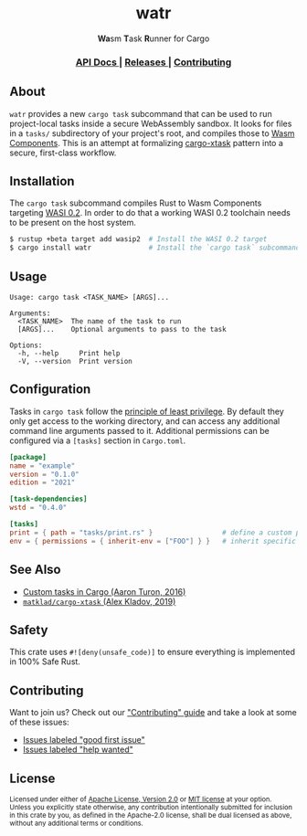 <h1 align="center">watr</h1>
<div align="center">
  <strong>Wa</strong>sm <strong>T</strong>ask <strong>R</strong>unner for Cargo
</div>

<!-- <br />

<div align="center">
  <a href="https://crates.io/crates/cargo-task">
    <img src="https://img.shields.io/crates/v/cargo-task.svg?style=flat-square"
    alt="Crates.io version" />
  </a>
  <a href="https://crates.io/crates/cargo-task">
    <img src="https://img.shields.io/crates/d/cargo-task.svg?style=flat-square"
      alt="Download" />
  </a>
  <a href="https://docs.rs/cargo-task">
    <img src="https://img.shields.io/badge/docs-latest-blue.svg?style=flat-square"
      alt="docs.rs docs" />
  </a>
</div> -->

<div align="center">
  <h3>
    <a href="https://docs.rs/cargo-task">
      API Docs
    </a>
    <span> | </span>
    <a href="https://github.com/yoshuawuyts/cargo-task/releases">
      Releases
    </a>
    <span> | </span>
    <a href="https://github.com/yoshuawuyts/cargo-task/blob/master.github/CONTRIBUTING.md">
      Contributing
    </a>
  </h3>
</div>

## About

`watr` provides a new `cargo task` subcommand that can be used to run
project-local tasks inside a secure WebAssembly sandbox. It looks for files in a
`tasks/` subdirectory of your project's root, and compiles those to [Wasm
Components](https://component-model.bytecodealliance.org). This is an attempt at
formalizing [cargo-xtask](https://github.com/matklad/cargo-xtask) pattern into a
secure, first-class workflow.

## Installation

The `cargo task` subcommand compiles Rust to Wasm Components targeting [WASI
0.2](https://wasi.dev). In order to do that a working WASI 0.2 toolchain needs
to be present on the host system.

```sh
$ rustup +beta target add wasip2  # Install the WASI 0.2 target
$ cargo install watr              # Install the `cargo task` subcommand
```

## Usage

```text
Usage: cargo task <TASK_NAME> [ARGS]...

Arguments:
  <TASK_NAME>  The name of the task to run
  [ARGS]...    Optional arguments to pass to the task

Options:
  -h, --help     Print help
  -V, --version  Print version
```

## Configuration

Tasks in `cargo task` follow the [principle of least
privilege](https://en.wikipedia.org/wiki/Principle_of_least_privilege). By
default they only get access to the working directory, and can access any
additional command line arguments passed to it. Additional permissions can be
configured via a `[tasks]` section in `Cargo.toml`.

```toml
[package]
name = "example"
version = "0.1.0"
edition = "2021"

[task-dependencies]
wstd = "0.4.0"

[tasks]
print = { path = "tasks/print.rs" }                 # define a custom path for the task
env = { permissions = { inherit-env = ["FOO"] } }   # inherit specific env vars
```

## See Also

- [Custom tasks in Cargo (Aaron Turon, 2016)](http://aturon.github.io/tech/2018/04/05/workflows/)
- [`matklad/cargo-xtask` (Alex Kladov, 2019)](https://github.com/matklad/cargo-xtask)

## Safety
This crate uses ``#![deny(unsafe_code)]`` to ensure everything is implemented in
100% Safe Rust.

## Contributing
Want to join us? Check out our ["Contributing" guide][contributing] and take a
look at some of these issues:

- [Issues labeled "good first issue"][good-first-issue]
- [Issues labeled "help wanted"][help-wanted]

[contributing]: https://github.com/yoshuawuyts/cargo-task/blob/master.github/CONTRIBUTING.md
[good-first-issue]: https://github.com/yoshuawuyts/cargo-task/labels/good%20first%20issue
[help-wanted]: https://github.com/yoshuawuyts/cargo-task/labels/help%20wanted

## License

<sup>
Licensed under either of <a href="LICENSE-APACHE">Apache License, Version
2.0</a> or <a href="LICENSE-MIT">MIT license</a> at your option.
</sup>

<br/>

<sub>
Unless you explicitly state otherwise, any contribution intentionally submitted
for inclusion in this crate by you, as defined in the Apache-2.0 license, shall
be dual licensed as above, without any additional terms or conditions.
</sub>

